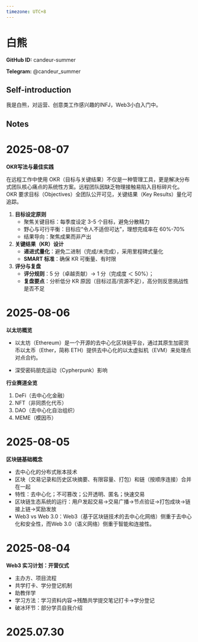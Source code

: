 ```yaml
---
timezone: UTC+8
---
```


# 白熊

**GitHub ID:** candeur-summer

**Telegram:** @candeur_summer

## Self-introduction

我是白熊，对运营、创意类工作感兴趣的INFJ，Web3小白入门中。

## Notes

<!-- Content_START -->
# 2025-08-07

**OKR写法与最佳实践**

在远程工作中使用 OKR（目标与关键结果）不仅是一种管理工具，更是解决分布式团队核心痛点的系统性方案。远程团队因缺乏物理接触易陷入目标碎片化。OKR 要求目标（Objectives）全团队公开可见，关键结果（Key Results）量化可追踪。

1. **目标设定原则**
    - 聚焦关键目标：每季度设定 3-5 个目标，避免分散精力
    - 野心与可行平衡：目标应“令人不适但可达”，理想完成率在 60%-70%
    - 结果导向：聚焦成果而非产出
2. **关键结果（KR）设计**
    - **递进式量化**：避免二进制（完成/未完成），采用里程碑式量化
    - **SMART 标准**：确保 KR 可衡量、有时限
3. **评分与复盘**
    - **评分规则**：5 分（卓越贡献）→ 1 分（完成度 ＜ 50%）；
    - **复盘要点**：分析低分 KR 原因（目标过高/资源不足），高分则反思挑战性是否不足

# 2025-08-06

**以太坊概览**

- 以太坊（Ethereum）是一个开源的去中心化区块链平台，通过其原生加密货币以太币（Ether，简称 ETH）提供去中心化的以太虚拟机（EVM）来处理点对点合约。

- 深受密码朋克运动（Cypherpunk）影响

**行业赛道全览**

1.  DeFi（去中心化金融）
2. NFT（非同质化代币）
3. DAO（去中心化自治组织）
4.  MEME（模因币）

# 2025-08-05

**区块链基础概念**

- 去中心化的分布式账本技术
- 区块（交易记录和历史区块摘要、有限容量、打包）和链（按顺序连接）合并在一起
- 特性：去中心化；不可篡改；公开透明、匿名；快速交易
- 区块链生态系统的运行：用户发起交易→交易广播→节点验证→打包成块→链接上链→奖励发放
- Web3 vs Web 3.0：Web3（基于区块链技术的去中心化网络）侧重于去中心化和安全性，而Web 3.0（语义网络）侧重于智能和连接性。

# 2025-08-04

**Web3 实习计划：开营仪式**

- 主办方、项目流程
- 共学打卡、学分登记机制
- 助教伴学
- 学习方法：学习资料内容→残酷共学提交笔记打卡→学分登记
- 破冰环节：部分学员自我介绍


# 2025.07.30


<!-- Content_END -->

